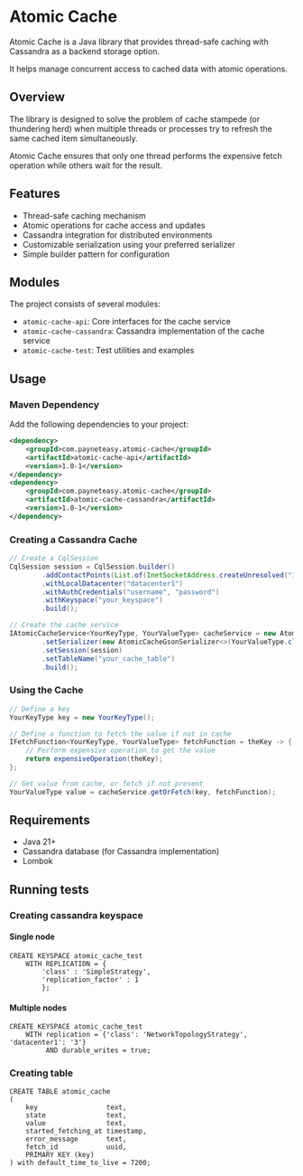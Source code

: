 # Atomic Cache

Atomic Cache is a Java library that provides thread-safe caching with Cassandra as a backend storage option. 

It helps manage concurrent access to cached data with atomic operations.

## Overview

The library is designed to solve the problem of cache stampede (or thundering herd) 
when multiple threads or processes try to refresh the same cached item simultaneously. 

Atomic Cache ensures that only one thread performs the expensive fetch operation 
while others wait for the result.

## Features

- Thread-safe caching mechanism
- Atomic operations for cache access and updates
- Cassandra integration for distributed environments
- Customizable serialization using your preferred serializer
- Simple builder pattern for configuration

## Modules

The project consists of several modules:
- `atomic-cache-api`: Core interfaces for the cache service
- `atomic-cache-cassandra`: Cassandra implementation of the cache service
- `atomic-cache-test`: Test utilities and examples

## Usage

### Maven Dependency

Add the following dependencies to your project:

```xml
<dependency>
    <groupId>com.payneteasy.atomic-cache</groupId>
    <artifactId>atomic-cache-api</artifactId>
    <version>1.0-1</version>
</dependency>
<dependency>
    <groupId>com.payneteasy.atomic-cache</groupId>
    <artifactId>atomic-cache-cassandra</artifactId>
    <version>1.0-1</version>
</dependency>
```

### Creating a Cassandra Cache

```java
// Create a CqlSession
CqlSession session = CqlSession.builder()
        .addContactPoints(List.of(InetSocketAddress.createUnresolved("127.0.0.1", 9042)))
        .withLocalDatacenter("datacenter1")
        .withAuthCredentials("username", "password")
        .withKeyspace("your_keyspace")
        .build();

// Create the cache service
IAtomicCacheService<YourKeyType, YourValueType> cacheService = new AtomicCacheCassandraBuilder<YourKeyType, YourValueType>()
        .setSerializer(new AtomicCacheGsonSerializer<>(YourValueType.class)) // Or your custom serializer
        .setSession(session)
        .setTableName("your_cache_table")
        .build();
```

### Using the Cache

```java
// Define a key
YourKeyType key = new YourKeyType();

// Define a function to fetch the value if not in cache
IFetchFunction<YourKeyType, YourValueType> fetchFunction = theKey -> {
    // Perform expensive operation to get the value
    return expensiveOperation(theKey);
};

// Get value from cache, or fetch if not present
YourValueType value = cacheService.getOrFetch(key, fetchFunction);
```

## Requirements

- Java 21+
- Cassandra database (for Cassandra implementation)
- Lombok

## Running tests

### Creating cassandra keyspace
                       
#### Single node

```cassandraql
CREATE KEYSPACE atomic_cache_test
    WITH REPLICATION = {
        'class' : 'SimpleStrategy',
        'replication_factor' : 1
        };
```

#### Multiple nodes

```cassandraql
CREATE KEYSPACE atomic_cache_test 
    WITH replication = {'class': 'NetworkTopologyStrategy', 'datacenter1': '3'}  
         AND durable_writes = true;
```

### Creating table

```cassandraql
CREATE TABLE atomic_cache
(
    key                 text,
    state               text,
    value               text,
    started_fetching_at timestamp,
    error_message       text,
    fetch_id            uuid,
    PRIMARY KEY (key)
) with default_time_to_live = 7200;
```
